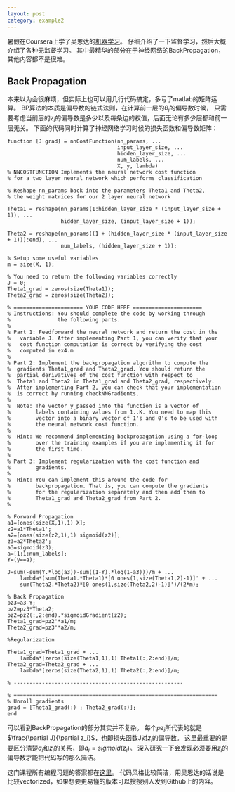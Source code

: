 ```yaml
---
layout: post
category: example2
---
```

<head>
    <script src="https://cdn.mathjax.org/mathjax/latest/MathJax.js?config=TeX-AMS-MML_HTMLorMML" type="text/javascript"></script>
    <script type="text/x-mathjax-config">
        MathJax.Hub.Config({
            tex2jax: {
            skipTags: ['script', 'noscript', 'style', 'textarea', 'pre'],
            inlineMath: [['$','$']]
            }
        });
    </script>
</head>

<script src="//cdn.bootcss.com/highlightjs-line-numbers.js/1.1.0/highlightjs-line-numbers.min.js"></script>
<script>hljs.initLineNumbersOnLoad();</script>

暑假在Coursera上学了吴恩达的[机器学习](https://www.coursera.org/learn/machine-learning/)。
仔细介绍了一下监督学习，然后大概介绍了各种无监督学习。
其中最精华的部分在于神经网络的BackPropagation，其他内容都不是很难。

## Back Propagation

本来以为会很麻烦，但实际上也可以用几行代码搞定，多亏了matlab的矩阵运算。
BP算法的本质是偏导数的链式法则，在计算前一层的$\theta_i$的偏导数时候，
只需要考虑当前层的$z_i$的偏导数是多少以及每条边的权值，后面无论有多少层都和前一层无关。
下面的代码同时计算了神经网络学习时候的损失函数和偏导数矩阵：

    function [J grad] = nnCostFunction(nn_params, ...
                                       input_layer_size, ...
                                       hidden_layer_size, ...
                                       num_labels, ...
                                       X, y, lambda)
    % NNCOSTFUNCTION Implements the neural network cost function
    % for a two layer neural network which performs classification

    % Reshape nn_params back into the parameters Theta1 and Theta2, 
    % the weight matrices for our 2 layer neural network
    
    Theta1 = reshape(nn_params(1:hidden_layer_size * (input_layer_size + 1)), ...
                     hidden_layer_size, (input_layer_size + 1));

    Theta2 = reshape(nn_params((1 + (hidden_layer_size * (input_layer_size + 1))):end), ...
                     num_labels, (hidden_layer_size + 1));

    % Setup some useful variables
    m = size(X, 1);
         
    % You need to return the following variables correctly 
    J = 0;
    Theta1_grad = zeros(size(Theta1));
    Theta2_grad = zeros(size(Theta2));

    % ====================== YOUR CODE HERE ======================
    % Instructions: You should complete the code by working through
    %               the following parts.
    %
    % Part 1: Feedforward the neural network and return the cost in the
    %   variable J. After implementing Part 1, you can verify that your
    %   cost function computation is correct by verifying the cost
    %   computed in ex4.m
    %
    % Part 2: Implement the backpropagation algorithm to compute the 
    %  gradients Theta1_grad and Theta2_grad. You should return the
    %  partial derivatives of the cost function with respect to
    %  Theta1 and Theta2 in Theta1_grad and Theta2_grad, respectively.
    %  After implementing Part 2, you can check that your implementation 
    %  is correct by running checkNNGradients.
    %
    %  Note: The vector y passed into the function is a vector of
    %        labels containing values from 1..K. You need to map this
    %        vector into a binary vector of 1's and 0's to be used with
    %        the neural network cost function.
    %
    %  Hint: We recommend implementing backpropagation using a for-loop
    %        over the training examples if you are implementing it for
    %        the first time.
    %
    % Part 3: Implement regularization with the cost function and
    %        gradients.
    %
    %  Hint: You can implement this around the code for
    %        backpropagation. That is, you can compute the gradients
    %        for the regularization separately and then add them to
    %        Theta1_grad and Theta2_grad from Part 2.
    %

    % Forward Propagation
    a1=[ones(size(X,1),1) X];
    z2=a1*Theta1';
    a2=[ones(size(z2,1),1) sigmoid(z2)];
    z3=a2*Theta2';
    a3=sigmoid(z3);
    a=[1:1:num_labels];
    Y=(y==a);

    J=sum(-sum(Y.*log(a3))-sum((1-Y).*log(1-a3)))/m + ...
        lambda*(sum(Theta1.*Theta1)*[0 ones(1,size(Theta1,2)-1)]' + ...
        sum(Theta2.*Theta2)*[0 ones(1,size(Theta2,2)-1)]')/(2*m);

    % Back Propagation
    pz3=a3-Y;
    pz2=pz3*Theta2;
    pz2=pz2(:,2:end).*sigmoidGradient(z2);
    Theta1_grad=pz2'*a1/m;
    Theta2_grad=pz3'*a2/m;

    %Regularization

    Theta1_grad=Theta1_grad + ...
        lambda*[zeros(size(Theta1,1),1) Theta1(:,2:end)]/m;
    Theta2_grad=Theta2_grad + ...
        lambda*[zeros(size(Theta2,1),1) Theta2(:,2:end)]/m;

    % ------------------------------------------------------

    % =================================================================
    % Unroll gradients
    grad = [Theta1_grad(:) ; Theta2_grad(:)];
    end


可以看到BackPropagation的部分其实并不复杂。
每个$pz_i$所代表的就是$\frac{\partial J}{\partial z_i}$，也即损失函数J对$z_i$的偏导数。
这里最重要的是要区分清楚$a_i$和$z_i$的关系，即$a_i=sigmoid(z_i)$。
深入研究一下会发现必须要用$z_i$的偏导数才能把代码写的那么简洁。

这门课程所有编程习题的答案都在[这里](https://github.com/hyf20010101/machine_learning)。
代码风格比较简洁，用吴恩达的话说是比较vectorized，如果想要更易懂的版本可以搜搜别人发到Github上的内容。
